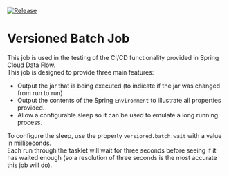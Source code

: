 [![Release](https://jitpack.io/v/mminella/versioned-batch-job.svg)](https://jitpack.io/#mminella/versioned-batch-job)

# Versioned Batch Job
This job is used in the testing of the CI/CD functionality provided in Spring Cloud Data Flow.  
This job is designed to provide three main features:

* Output the jar that is being executed (to indicate if the jar was changed from run to run)
* Output the contents of the Spring `Environment` to illustrate all properties provided.
* Allow a configurable sleep so it can be used to emulate a long running process.

To configure the sleep, use the property `versioned.batch.wait` with a value in milliseconds.  
Each run through the tasklet will wait for three seconds before seeing if it has waited enough (so a resolution of three seconds is the most accurate this job will do).
 